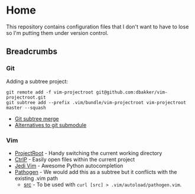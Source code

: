 # Home

This repository contains configuration files that I don't want to have to lose
so I'm putting them under version control.

## Breadcrumbs

### Git

Adding a subtree project:

```
git remote add -f vim-projectroot git@github.com:dbakker/vim-projectroot.git
git subtree add --prefix .vim/bundle/vim-projectroot vim-projectroot master --squash
```

- [Git subtree merge](https://help.github.com/articles/about-git-subtree-merges/)
- [Alternatives to git submodule](https://blogs.atlassian.com/2013/05/alternatives-to-git-submodule-git-subtree/)


### Vim

- [ProjectRoot](https://github.com/dbakker/vim-projectroot) - Handy switching
  the current working directory
- [CtrlP](https://github.com/ctrlpvim/ctrlp.vim) - Easily open files within the
  current project
- [Jedi Vim](https://github.com/davidhalter/jedi-vim) - Awesome Python
  autocompletion
- [Pathogen](https://github.com/tpope/vim-pathogen) - We would add this as a
  subtree but it conflicts with the existing .vim path
  - [src](https://raw.githubusercontent.com/tpope/vim-pathogen/master/autoload/pathogen.vim) -
    To be used with `curl [src] > .vim/autoload/pathogen.vim`.
 

